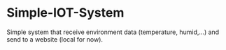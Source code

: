 # Simple-IOT-System
Simple system that receive environment data (temperature, humid,...) and send to a website (local for now).
